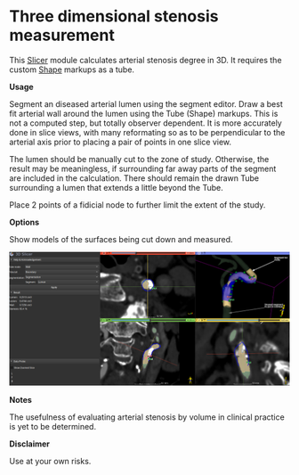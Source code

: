 # Three dimensional stenosis measurement

This [Slicer](https://www.slicer.org/) module calculates arterial stenosis degree in 3D. It requires the custom [Shape](https://github.com/chir-set/ExtraMarkups/) markups as a tube.

**Usage**

Segment an diseased arterial lumen using the segment editor. Draw a best fit arterial wall around the lumen using the Tube (Shape) markups. This is not a computed step, but totally observer dependent. It is more accurately done in slice views, with many reformating so as to be perpendicular to the arterial axis prior to placing a pair of points in one slice view.

The lumen should be manually cut to the zone of study. Otherwise, the result may be meaningless, if surrounding far away parts of the segment are included in the calculation. There should remain the drawn Tube surrounding a lumen that extends a little beyond the Tube.

Place 2 points of a fidicial node to further limit the extent of the study.

**Options**

Show models of the surfaces being cut down and measured.


![Usage](StenosisMeasurement3D_0.png)

**Notes**

The usefulness of evaluating arterial stenosis by volume in clinical practice is yet to be determined.

**Disclaimer**

Use at your own risks.



